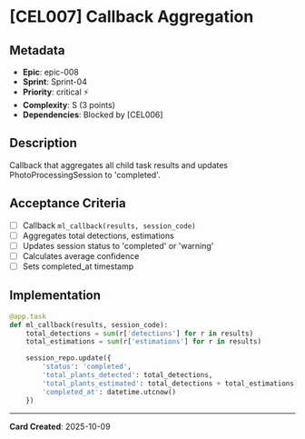 # [CEL007] Callback Aggregation

## Metadata

- **Epic**: epic-008
- **Sprint**: Sprint-04
- **Priority**: critical ⚡
- **Complexity**: S (3 points)
- **Dependencies**: Blocked by [CEL006]

## Description

Callback that aggregates all child task results and updates PhotoProcessingSession to 'completed'.

## Acceptance Criteria

- [ ] Callback `ml_callback(results, session_code)`
- [ ] Aggregates total detections, estimations
- [ ] Updates session status to 'completed' or 'warning'
- [ ] Calculates average confidence
- [ ] Sets completed_at timestamp

## Implementation

```python
@app.task
def ml_callback(results, session_code):
    total_detections = sum(r['detections'] for r in results)
    total_estimations = sum(r['estimations'] for r in results)

    session_repo.update({
        'status': 'completed',
        'total_plants_detected': total_detections,
        'total_plants_estimated': total_detections + total_estimations,
        'completed_at': datetime.utcnow()
    })
```

---
**Card Created**: 2025-10-09
